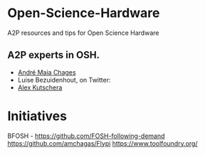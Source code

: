# Open-Science-Hardware
A2P resources and tips for Open Science Hardware


## A2P experts in OSH.
- [André Maia Chages](https://github.com/amchagas)
- Luise Bezuidenhout, on Twitter: 
- [Alex Kutschera](https://github.com/AlexKutschera)



# Initiatives
BFOSH - https://github.com/FOSH-following-demand
https://github.com/amchagas/Flypi
https://www.toolfoundry.org/
